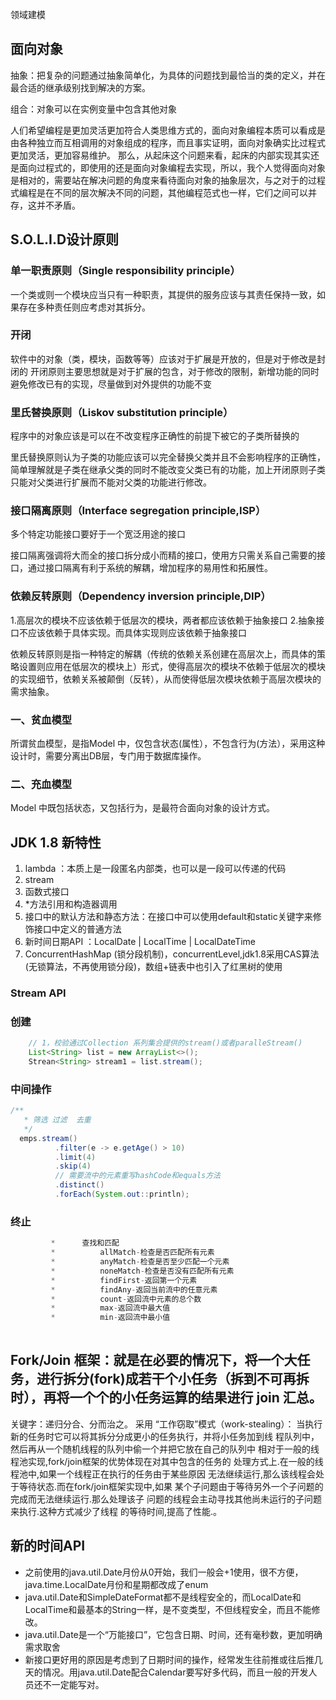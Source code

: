 领域建模
## 面向对象
抽象：把复杂的问题通过抽象简单化，为具体的问题找到最恰当的类的定义，并在最合适的继承级别找到解决的方案。

组合：对象可以在实例变量中包含其他对象

人们希望编程是更加灵活更加符合人类思维方式的，面向对象编程本质可以看成是由各种独立而互相调用的对象组成的程序，而且事实证明，面向对象确实比过程式更加灵活，更加容易维护。
那么，从起床这个问题来看，起床的内部实现其实还是面向过程式的，即使用的还是面向对象编程去实现，所以，我个人觉得面向对象是相对的，需要站在解决问题的角度来看待面向对象的抽象层次，与之对于的过程式编程是在不同的层次解决不同的问题，其他编程范式也一样，它们之间可以并存，这并不矛盾。

## S.O.L.I.D设计原则
### 单一职责原则（Single responsibility principle）
一个类或则一个模块应当只有一种职责，其提供的服务应该与其责任保持一致，如果存在多种责任则应考虑对其拆分。

### 开闭
软件中的对象（类，模块，函数等等）应该对于扩展是开放的，但是对于修改是封闭的
开闭原则主要思想就是对于扩展的包含，对于修改的限制，新增功能的同时避免修改已有的实现，尽量做到对外提供的功能不变

### 里氏替换原则（Liskov substitution principle）

程序中的对象应该是可以在不改变程序正确性的前提下被它的子类所替换的

里氏替换原则认为子类的功能应该可以完全替换父类并且不会影响程序的正确性，简单理解就是子类在继承父类的同时不能改变父类已有的功能，加上开闭原则子类只能对父类进行扩展而不能对父类的功能进行修改。

### 接口隔离原则（Interface segregation principle,ISP）
多个特定功能接口要好于一个宽泛用途的接口

接口隔离强调将大而全的接口拆分成小而精的接口，使用方只需关系自己需要的接口，通过接口隔离有利于系统的解耦，增加程序的易用性和拓展性。

### 依赖反转原则（Dependency inversion principle,DIP）

1.高层次的模块不应该依赖于低层次的模块，两者都应该依赖于抽象接口
2.抽象接口不应该依赖于具体实现。而具体实现则应该依赖于抽象接口

依赖反转原则是指一种特定的解耦（传统的依赖关系创建在高层次上，而具体的策略设置则应用在低层次的模块上）形式，使得高层次的模块不依赖于低层次的模块的实现细节，依赖关系被颠倒（反转），从而使得低层次模块依赖于高层次模块的需求抽象。


### 一、贫血模型

所谓贫血模型，是指Model 中，仅包含状态(属性），不包含行为(方法），采用这种设计时，需要分离出DB层，专门用于数据库操作。

### 二、充血模型

Model 中既包括状态，又包括行为，是最符合面向对象的设计方式。

 


## JDK 1.8 新特性
1. lambda ：本质上是一段匿名内部类，也可以是一段可以传递的代码
2. stream
3. 函数式接口
4. *方法引用和构造器调用
5. 接口中的默认方法和静态方法：在接口中可以使用default和static关键字来修饰接口中定义的普通方法
6. 新时间日期API ：LocalDate | LocalTime | LocalDateTime
7. ConcurrentHashMap (锁分段机制)，concurrentLevel,jdk1.8采用CAS算法(无锁算法，不再使用锁分段)，数组+链表中也引入了红黑树的使用

### Stream API
###  创建
``` java
    // 1，校验通过Collection 系列集合提供的stream()或者paralleStream()
    List<String> list = new ArrayList<>();
    Strean<String> stream1 = list.stream();
```
### 中间操作
``` java
/**
   * 筛选 过滤  去重
   */
  emps.stream()
          .filter(e -> e.getAge() > 10)
          .limit(4)
          .skip(4)
          // 需要流中的元素重写hashCode和equals方法
          .distinct()
          .forEach(System.out::println);
```
### 终止
``` java
         *      查找和匹配
         *          allMatch-检查是否匹配所有元素
         *          anyMatch-检查是否至少匹配一个元素
         *          noneMatch-检查是否没有匹配所有元素
         *          findFirst-返回第一个元素
         *          findAny-返回当前流中的任意元素
         *          count-返回流中元素的总个数
         *          max-返回流中最大值
         *          min-返回流中最小值
         
```
## Fork/Join 框架：就是在必要的情况下，将一个大任务，进行拆分(fork)成若干个小任务（拆到不可再拆时），再将一个个的小任务运算的结果进行 join 汇总。 
关键字：递归分合、分而治之。 
采用 “工作窃取”模式（work-stealing）： 
当执行新的任务时它可以将其拆分分成更小的任务执行，并将小任务加到线 
程队列中，然后再从一个随机线程的队列中偷一个并把它放在自己的队列中 
相对于一般的线程池实现,fork/join框架的优势体现在对其中包含的任务的 
处理方式上.在一般的线程池中,如果一个线程正在执行的任务由于某些原因 
无法继续运行,那么该线程会处于等待状态.而在fork/join框架实现中,如果 
某个子问题由于等待另外一个子问题的完成而无法继续运行.那么处理该子 
问题的线程会主动寻找其他尚未运行的子问题来执行.这种方式减少了线程 
的等待时间,提高了性能.。

## 新的时间API
* 之前使用的java.util.Date月份从0开始，我们一般会+1使用，很不方便，java.time.LocalDate月份和星期都改成了enum
 * java.util.Date和SimpleDateFormat都不是线程安全的，而LocalDate和LocalTime和最基本的String一样，是不变类型，不但线程安全，而且不能修改。
 * java.util.Date是一个“万能接口”，它包含日期、时间，还有毫秒数，更加明确需求取舍
 * 新接口更好用的原因是考虑到了日期时间的操作，经常发生往前推或往后推几天的情况。用java.util.Date配合Calendar要写好多代码，而且一般的开发人员还不一定能写对。